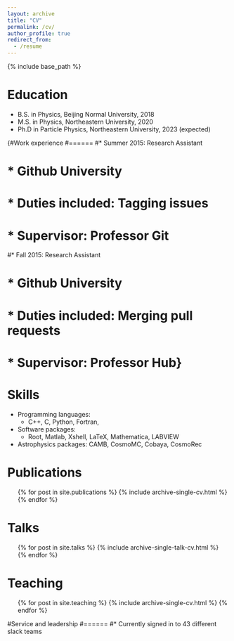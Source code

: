 ```yaml
---
layout: archive
title: "CV"
permalink: /cv/
author_profile: true
redirect_from:
  - /resume
---
```


{% include base_path %}

Education
======
* B.S. in Physics, Beijing Normal University, 2018
* M.S. in Physics, Northeastern University, 2020
* Ph.D in Particle Physics, Northeastern University, 2023 (expected)

{#Work experience
#======
#* Summer 2015: Research Assistant
#  * Github University
#  * Duties included: Tagging issues
#  * Supervisor: Professor Git

#* Fall 2015: Research Assistant
#  * Github University
#  * Duties included: Merging pull requests
#  * Supervisor: Professor Hub}
  
Skills
======
* Programming languages: 
  * C++, C, Python, Fortran, 
* Software packages: 
  * Root, Matlab, Xshell, LaTeX, Mathematica, LABVIEW
* Astrophysics packages: CAMB, CosmoMC, Cobaya, CosmoRec

Publications
======
  <ul>{% for post in site.publications %}
    {% include archive-single-cv.html %}
  {% endfor %}</ul>
  
Talks
======
  <ul>{% for post in site.talks %}
    {% include archive-single-talk-cv.html %}
  {% endfor %}</ul>
  
Teaching
======
  <ul>{% for post in site.teaching %}
    {% include archive-single-cv.html %}
  {% endfor %}</ul>
  
#Service and leadership
#======
#* Currently signed in to 43 different slack teams
